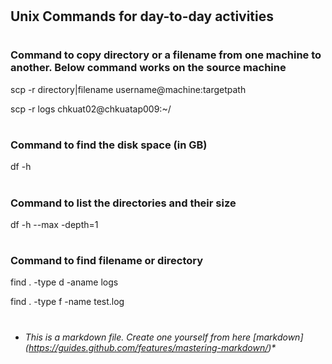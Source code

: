 
# <h2> Unix Commands for day-to-day activities #


# <h3> Command to copy directory or a filename from one machine to another. Below command works on the source machine

scp -r directory|filename username@machine:targetpath

scp -r logs chkuat02@chkuatap009:~/





# <h3> Command to find the disk space (in GB)

df -h




# <h3> Command to list the directories and their size

df -h --max -depth=1



# <h3> Command to find filename or directory

find . -type d -aname logs

find . -type f -name test.log






* # <h6>This is a markdown file. Create one yourself from here [markdown] (https://guides.github.com/features/mastering-markdown/)*
